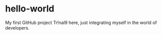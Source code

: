 # hello-world
My first GitHub project
Tr!nal9 here, just integrating myself in the world of developers. 
